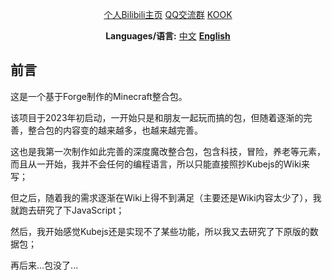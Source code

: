 <div align="center">
  
[个人Bilibili主页](https://space.bilibili.com/256237451)  [QQ交流群](http://qm.qq.com/cgi-bin/qm/qr?_wv=1027&k=BLXxDVDcSaZjEf7RZwuve3nTRYaLiibA&authKey=xMXTiVWhMjumG1WFrE%2FQpVOPM5lAJUXOQi9Ycsz1Lzi%2Fbjo9PS9HKPMLCp5XGJ2R&noverify=0&group_code=1020087157)  [KOOK](https://kook.top/Fbqm4J)


**Languages/语言:** [中文](README.md) [**English**](README-en.md)
</div>


## 前言
这是一个基于Forge制作的Minecraft整合包。

该项目于2023年初启动，一开始只是和朋友一起玩而搞的包，但随着逐渐的完善，整合包的内容变的越来越多，也越来越完善。

这也是我第一次制作如此完善的深度魔改整合包，包含科技，冒险，养老等元素，而且从一开始，我并不会任何的编程语言，所以只能直接照抄Kubejs的Wiki来写；

但之后，随着我的需求逐渐在Wiki上得不到满足（主要还是Wiki内容太少了），我就跑去研究了下JavaScript；

然后，我开始感觉Kubejs还是实现不了某些功能，所以我又去研究了下原版的数据包；

再后来...包没了...
